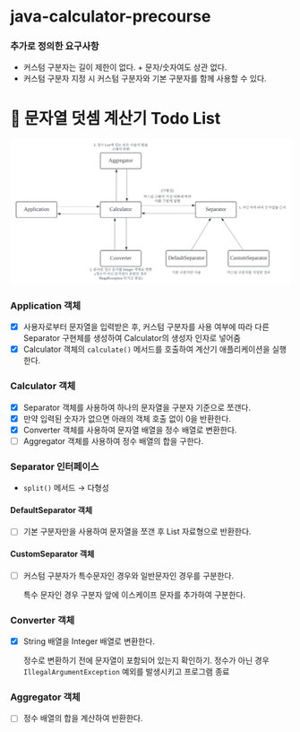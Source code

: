 # java-calculator-precourse

### 추가로 정의한 요구사항

- 커스텀 구분자는 길이 제한이 없다. + 문자/숫자여도 상관 없다.
- 커스텀 구분자 지정 시 커스텀 구분자와 기본 구분자를 함께 사용할 수 있다.

# 🧮 문자열 덧셈 계산기 Todo List

![](./architecture.png)

### Application 객체

- [x] 사용자로부터 문자열을 입력받은 후, 커스텀 구분자를 사용 여부에 따라 다른 Separator 구현체를 생성하여 Calculator의 생성자 인자로 넣어줌
- [x] Calculator 객체의 `calculate()` 메서드를 호출하여 계산기 애플리케이션을 실행한다.

### Calculator 객체

- [x] Separator 객체를 사용하여 하나의 문자열을 구분자 기준으로 쪼갠다.
- [x] 만약 입력된 숫자가 없으면 아래의 객체 호출 없이 0을 반환한다.
- [x] Converter 객체를 사용하여 문자열 배열을 정수 배열로 변환한다.
- [ ] Aggregator 객체를 사용하여 정수 배열의 합을 구한다.

### Separator 인터페이스

- `split()` 메서드 → 다형성

#### DefaultSeparator 객체

- [ ] 기본 구분자만을 사용하여 문자열을 쪼갠 후 List 자료형으로 반환한다.

#### CustomSeparator 객체

- [ ] 커스텀 구분자가 특수문자인 경우와 일반문자인 경우를 구분한다.

  특수 문자인 경우 구분자 앞에 이스케이프 문자를 추가하여 구분한다.

### Converter 객체

- [x] String 배열을 Integer 배열로 변환한다.

  정수로 변환하기 전에 문자열이 포함되어 있는지 확인하기. 정수가 아닌 경우 `IllegalArgumentException` 예외를 발생시키고 프로그램 종료

### Aggregator 객체

- [ ] 정수 배열의 합을 계산하여 반환한다.